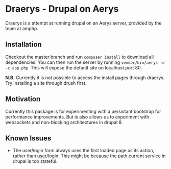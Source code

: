 # Draerys - Drupal on Aerys

Draerys is a attempt at running drupal on an Aerys server, provided by the team at amphp.

## Installation

Checkout the master branch and run `composer install` to download all dependencies. You can then run the server by running `vendor/bin/aerys -d -c app.php`. This will expose the default site on localhost port 80.

**N.B.** Currently it is not possible to access the install pages through draerys. Try installing a site through drush first.

## Motivation

Currently this package is for experimenting with a persistant bootstrap for performance improvements. But is also allows us to experiment with websockets and non-blocking architectures in drupal 8.

## Known Issues

- The user/login form always uses the first loaded page as its action, rather than user/login. This might be because the path.current service in drupal is too stateful.
